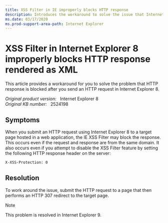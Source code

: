 ```yaml
---
title: XSS Filter in IE improperly blocks HTTP response
description: Introduces the workaround to solve the issue that Internet Explorer XSS Filter may block the HTTP response after you send an HTTP request.
ms.date: 03/17/2020
ms.prod-support-area-path: Internet Explorer
---
```

# XSS Filter in Internet Explorer 8 improperly blocks HTTP response rendered as XML

This article provides a workaround for you to solve the problem that HTTP response is blocked after you send an HTTP request in Internet Explorer 8.

_Original product version:_ &nbsp; Internet Explorer 8  
_Original KB number:_ &nbsp; 2524198

## Symptoms

When you submit an HTTP request using Internet Explorer 8 to a target page hosted in a web application, the IE XSS Filter may block the response. This occurs even if the request and response are from the same domain. It also occurs even if you attempt to disable the XSS Filter feature by setting the following HTTP response header on the server:

```html
X-XSS-Protection: 0
```

## Resolution

To work around the issue, submit the HTTP request to a page that then performs an HTTP 307 redirect to the target page.

> [!NOTE]
> This problem is resolved in Internet Explorer 9.
